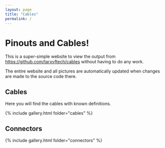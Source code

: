 ```yaml
---
layout: page
title: "Cables"
permalink: /
---
```


# Pinouts and Cables!

This is a super-simple website to view the output from 
https://github.com/tarxvftech/cables without having to do any work.

The entire website and all pictures are automatically updated when
changes are made to the source code there.

## Cables

Here you will find the cables with known definitions.

{% include gallery.html folder="cables" %}

## Connectors

{% include gallery.html folder="connectors" %}
